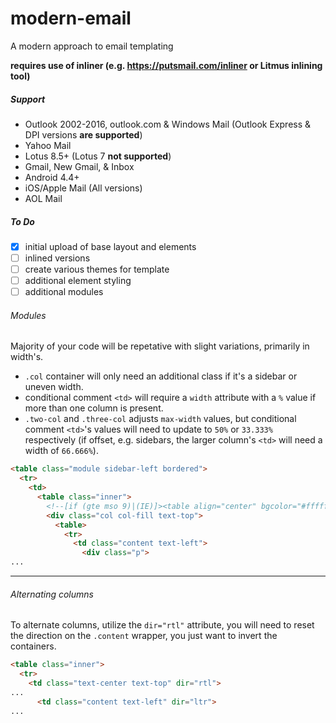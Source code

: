 # modern-email
A modern approach to email templating

**requires use of inliner (e.g. https://putsmail.com/inliner or Litmus inlining tool)**

##### Support
- Outlook 2002-2016, outlook.com & Windows Mail (Outlook Express & DPI versions **are supported**)
- Yahoo Mail
- Lotus 8.5+ (Lotus 7 **not supported**)
- Gmail, New Gmail, & Inbox
- Android 4.4+
- iOS/Apple Mail (All versions)
- AOL Mail

##### To Do
- [x] initial upload of base layout and elements
- [ ] inlined versions
- [ ] create various themes for template
- [ ] additional element styling
- [ ] additional modules

###### Modules
Majority of your code will be repetative with slight variations, primarily in width's.

+ `.col` container will only need an additional class if it's a sidebar or uneven width.
+ conditional comment `<td>` will require a `width` attribute with a `%` value if more than one column is present.
+ `.two-col` and `.three-col` adjusts `max-width` values, but conditional comment `<td>`'s values will need to update to `50%` or `33.333%` respectively (if offset, e.g. sidebars, the larger column's `<td>` will need a width of `66.666%`).

```HTML
<table class="module sidebar-left bordered">
  <tr>
    <td>
      <table class="inner">
        <!--[if (gte mso 9)|(IE)]><table align="center" bgcolor="#ffffff" border="0" cellpadding="0" cellspacing="0" width="638"><tr><td align="center" style="font-size:0" valign="top""><![endif]-->
        <div class="col col-fill text-top">
          <table>
            <tr>
              <td class="content text-left">
                <div class="p">
...
```

---

###### Alternating columns
To alternate columns, utilize the `dir="rtl"` attribute, you will need to reset the direction on the `.content` wrapper, you just want to invert the containers.

```HTML
<table class="inner">
  <tr>
    <td class="text-center text-top" dir="rtl">
... 
      <td class="content text-left" dir="ltr">
...

```
